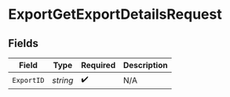 # ExportGetExportDetailsRequest


## Fields

| Field              | Type               | Required           | Description        |
| ------------------ | ------------------ | ------------------ | ------------------ |
| `ExportID`         | *string*           | :heavy_check_mark: | N/A                |